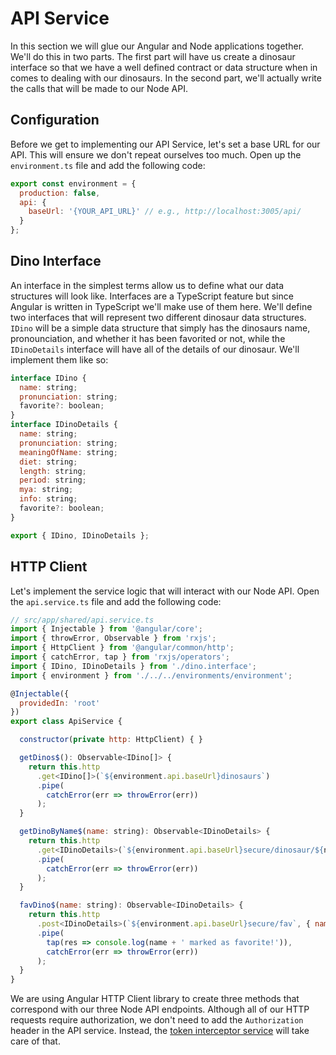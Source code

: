 # API Service

In this section we will glue our Angular and Node applications together. We'll do this in two parts. The first part will have us create a dinosaur interface so that we have a well defined contract or data structure when in comes to dealing with our dinosaurs. In the second part, we'll actually write the calls that will be made to our Node API.

## Configuration

Before we get to implementing our API Service, let's set a base URL for our API. This will ensure we don't repeat ourselves too much. Open up the `environment.ts` file and add the following code:

```js
export const environment = {
  production: false,
  api: {
    baseUrl: '{YOUR_API_URL}' // e.g., http://localhost:3005/api/
  }
};
```

## Dino Interface

An interface in the simplest terms allow us to define what our data structures will look like. Interfaces are a TypeScript feature but since Angular is written in TypeScript we'll make use of them here. We'll define two interfaces that will represent two different dinosaur data structures. `IDino` will be a simple data structure that simply has the dinosaurs name, pronounciation, and whether it has been favorited or not, while the `IDinoDetails` interface will have all of the details of our dinosaur. We'll implement them like so:

```js
interface IDino {
  name: string;
  pronunciation: string;
  favorite?: boolean;
}
interface IDinoDetails {
  name: string;
  pronunciation: string;
  meaningOfName: string;
  diet: string;
  length: string;
  period: string;
  mya: string;
  info: string;
  favorite?: boolean;
}

export { IDino, IDinoDetails };
```


## HTTP Client

Let's implement the service logic that will interact with our Node API. Open the `api.service.ts` file and add the following code:

```js
// src/app/shared/api.service.ts
import { Injectable } from '@angular/core';
import { throwError, Observable } from 'rxjs';
import { HttpClient } from '@angular/common/http';
import { catchError, tap } from 'rxjs/operators';
import { IDino, IDinoDetails } from './dino.interface';
import { environment } from './../../environments/environment';

@Injectable({
  providedIn: 'root'
})
export class ApiService {

  constructor(private http: HttpClient) { }

  getDinos$(): Observable<IDino[]> {
    return this.http
      .get<IDino[]>(`${environment.api.baseUrl}dinosaurs`)
      .pipe(
        catchError(err => throwError(err))
      );
  }

  getDinoByName$(name: string): Observable<IDinoDetails> {
    return this.http
      .get<IDinoDetails>(`${environment.api.baseUrl}secure/dinosaur/${name}`)
      .pipe(
        catchError(err => throwError(err))
      );
  }

  favDino$(name: string): Observable<IDinoDetails> {
    return this.http
      .post<IDinoDetails>(`${environment.api.baseUrl}secure/fav`, { name: name })
      .pipe(
        tap(res => console.log(name + ' marked as favorite!')),
        catchError(err => throwError(err))
      );
  }
}
```

We are using Angular HTTP Client library to create three methods that correspond with our three Node API endpoints. Although all of our HTTP requests require authorization, we don't need to add the `Authorization` header in the API service. Instead, the [token interceptor service](/token-interceptor-service.md) will take care of that.

